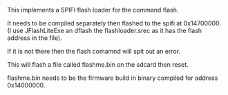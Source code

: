 This implements a SPIFI flash loader for the command flash.

It needs to be compiled separately then flashed to the spifi at 0x14700000.
(I use JFlashLiteExe an dflash the flashloader.srec as it has the flash address in the file).

If it is not there then the flash comamnd will spit out an error.

This will flash a file called flashme.bin on the sdcard then reset.

flashme.bin needs to be the firmware build in binary compiled for address 0x14000000.
